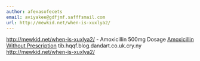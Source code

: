 ```yaml
---
author: afexasofecets
email: aviyakee@gdfjmf.safffsmail.com
url: http://mewkid.net/when-is-xuxlya2/
---
```


http://mewkid.net/when-is-xuxlya2/ - Amoxicillin 500mg Dosage <a href="http://mewkid.net/when-is-xuxlya2/">Amoxicillin Without Prescription</a> tib.hqqf.blog.dandart.co.uk.cry.ny http://mewkid.net/when-is-xuxlya2/
